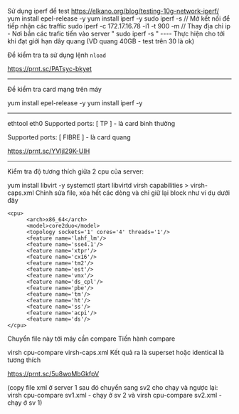 Sử dụng iperf để test
https://elkano.org/blog/testing-10g-network-iperf/
yum install epel-release -y
yum install iperf -y
sudo iperf -s                                       // Mở kết nối để tiếp nhận các traffic
sudo iperf -c 172.17.16.78 -i1 -t 900 -m            // Thay địa chỉ ip - Nơi bắn các trafic tiến vào server " sudo iperf -s "   ---- Thực hiện cho tới khi đạt giới hạn dây quang (VD quang 40GB - test trên 30 là ok)

Để kiểm tra ta sử dụng lệnh `nload`

https://prnt.sc/PATsyc-bkyet

------------------------------------------
Để kiểm tra card mạng trên máy 

yum install epel-release -y
yum install iperf -y

----------
ethtool eth0
Supported ports: [ TP ] - là card bình thường 

Supported ports: [ FIBRE ] - là card quang

https://prnt.sc/YVIjI29K-UIH


-----------------------------------
Kiểm tra độ tương thích giữa 2 cpu của server:

yum install libvirt -y
systemctl start libvirtd
virsh capabilities > virsh-caps.xml
Chỉnh sửa file, xóa hết các dòng và chỉ giữ lại block <cpu> </cpu> như ví dụ dưới đây
```
<cpu>
      <arch>x86_64</arch>
      <model>core2duo</model>
      <topology sockets='1' cores='4' threads='1'/>
      <feature name='lahf_lm'/>
      <feature name='sse4.1'/>
      <feature name='xtpr'/>
      <feature name='cx16'/>
      <feature name='tm2'/>
      <feature name='est'/>
      <feature name='vmx'/>
      <feature name='ds_cpl'/>
      <feature name='pbe'/>
      <feature name='tm'/>
      <feature name='ht'/>
      <feature name='ss'/>
      <feature name='acpi'/>
      <feature name='ds'/>
</cpu>
```
Chuyển file này tới máy cần compare
Tiến hành compare

virsh cpu-compare virsh-caps.xml
Kết quả ra là superset hoặc identical là tương thích

https://prnt.sc/5u8woMbGkfpV


(copy file xml ở server 1 sau đó chuyển sang sv2 cho chạy và ngược lại: virsh cpu-compare sv1.xml - chạy ở sv 2 và virsh cpu-compare sv2.xml - chạy ở sv 1)
